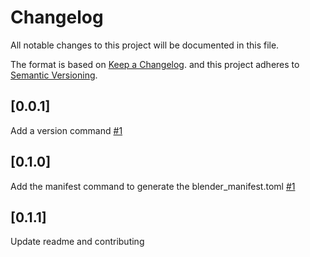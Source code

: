 # Changelog

All notable changes to this project will be documented in this file.

The format is based on [Keep a Changelog](https://keepachangelog.com/en/1.1.0/).
and this project adheres to [Semantic Versioning](https://semver.org/spec/v2.0.0.html).

## \[0.0.1\]

Add a version command [#1](https://github.com/Maxioum/Peeler/pull/1)

## \[0.1.0\]

Add the manifest command to generate the blender_manifest.toml [#1](https://github.com/Maxioum/Peeler/pull/3)

## \[0.1.1\]

Update readme and contributing
